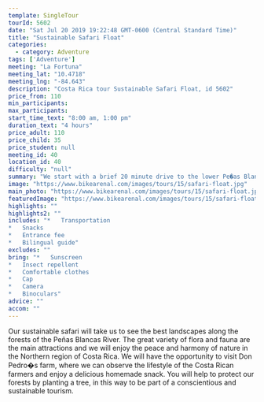 ```yaml
---
template: SingleTour
tourId: 5602
date: "Sat Jul 20 2019 19:22:48 GMT-0600 (Central Standard Time)"
title: "Sustainable Safari Float"
categories: 
  - category: Adventure
tags: ['Adventure']
meeting: "La Fortuna"
meeting_lat: "10.4718"
meeting_lng: "-84.643"
description: "Costa Rica tour Sustainable Safari Float, id 5602"
price_from: 110
min_participants: 
max_participants: 
start_time_text: "8:00 am, 1:00 pm"
duration_text: "4 hours"
price_adult: 110
price_child: 35
price_student: null
meeting_id: 40
location_id: 40
difficulty: "null"
summary: "We start with a brief 20 minute drive to the lower Pe�as Blancas River where we launch inflatable rafts on this slow moving section of the river."
image: "https://www.bikearenal.com/images/tours/15/safari-float.jpg"
main_photo: "https://www.bikearenal.com/images/tours/15/safari-float.jpg"
featuredImage: "https://www.bikearenal.com/images/tours/15/safari-float.jpg"
highlights: ""
highlights2: ""
includes: "*   Transportation
*   Snacks
*   Entrance fee
*   Bilingual guide"
excludes: ""
bring: "*   Sunscreen
*   Insect repellent
*   Comfortable clothes
*   Cap
*   Camera
*   Binoculars"
advice: ""
accom: ""
---
```

Our sustainable safari will take us to see the best landscapes along the forests of the Peñas Blancas River. The great variety of flora and fauna are the main attractions and we will enjoy the peace and harmony of nature in the Northern region of Costa Rica. We will have the opportunity to visit Don Pedro�s farm, where we can observe the lifestyle of the Costa Rican farmers and enjoy a delicious homemade snack. You will help to protect our forests by planting a tree, in this way to be part of a conscientious and sustainable tourism.